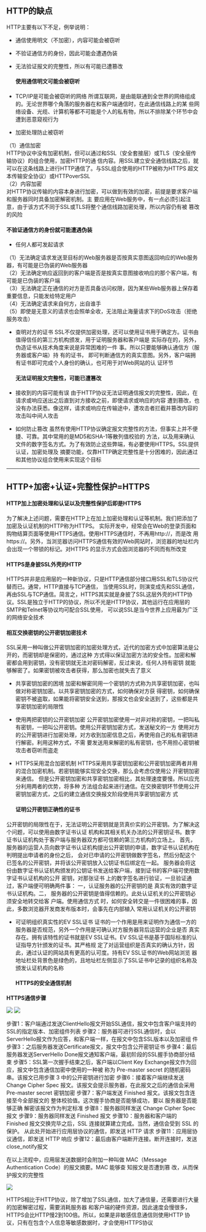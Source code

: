  ## HTTP的缺点
    
HTTP主要有以下不足，例举说明：
* 通信使用明文（不加密），内容可能会被窃听
* 不验证通信方的身份，因此可能会遭遇伪装
* 无法验证报文的完整性，所以有可能已遭篡改
 
  #### 使用通信明文可能会被窃听
    
* TCP/IP是可能会被窃听的网络
    所谓互联网，是由能联通到全世界的网络组成的。无论世界哪个角落的服务器在和客户端通信时，在此通信线路上的某
    些网络设备、光缆、计算机等都不可能是个人的私有物，所以不排除某个环节中会遭到恶意窥视行为
* 加密处理防止被窃听

（1）通信加密  
HTTP协议中没有加密机制，但可以通过和SSL（安全套接层）或TLS（安全层传输协议）的组合使用，加密HTTP的通
信内容。用SSL建立安全通信线路之后，就可以在这条线路上进行HTTP通信了。与SSL组合使用的HTTP被称为HTTPS
超文本传输安全协议）或HTTPoverSSL  
（2）内容加密  
对HTTP协议传输的内容本身进行加密，可以做到有效的加密，前提是要求客户端和服务器同时具备加密解密机制。主
要应用在Web服务中，有一点必须引起注意，由于该方式不同于SSL或TLS将整个通信线路加密处理，所以内容仍有被
篡改的风险
        
  #### 不验证通信方的身份就可能遭遇伪装
* 任何人都可发起请求
 
（1）无法确定请求发送至目标的Web服务器是否按真实意图返回响应的Web服务器，有可能是已伪装的Web服务器  
（2）无法确定响应返回到的客户端是否是按真实意图接收响应的那个客户端，有可能是已伪装的客户端  
（3）无法确定正在通信的对方是否具备访问权限，因为某些Web服务器上保存着重要信息，只能发给特定用户  
（4）无法确定请求来自何方，出自谁手  
（5）即使是无意义的请求也会照单全收，无法阻止海量请求下的DoS攻击（拒绝服务攻击）  
* 查明对方的证书
    SSL不仅提供加密处理，还可以使用证书用于确定方。证书由值得信任的第三方机构颁发，用于证明服务器和客户端是
    实际存在的，另外，伪造证书从技术角度来说是异常困难的一件 事。所以只要能够确认通信方（服务器或客户端）持
    有的证书， 即可判断通信方的真实意图。另外，客户端拥有证书即可完成个人身份的确认，也可用于对Web网站的认
    证环节
        
  #### 无法证明报文完整性，可能已遭篡改
* 接收到的内容可能有误
    由于HTTP协议无法证明通信报文的完整性，因此，在请求或响应送出之后直到对方接收之前，即使请求或响应的内容
    遭到篡改，也没有办法获悉。像这样，请求或响应在传输途中，遭攻击者拦截并篡改内容的攻击叫中间人攻击
* 如何防止篡改
    虽然有使用HTTP协议确定报文完整性的方法，但事实上并不便捷、可靠。其中常用的是MD5和SHA-1等散列值校验的
    方法，以及用来确认文件的数字签名方式。为了有效防止这些弊端，有必要使用HTTPS。SSL提供认证，加密处理及
    摘要功能，仅靠HTTP确定完整性是十分困难的，因此通过和其他协议组合使用来实现这个目标

---

 ## HTTP+加密+认证+完整性保护=HTTPS
  #### HTTP加上加密处理和认证以及完整性保护后即是HTTPS
为了解决上述问题，需要在HTTP上在加上加密处理和认证等机制。我们把添加了加密及认证机制的HTTP称为HTTPS。
实际开发中，经常会在Web的登录页面和购物结算页面等使用HTTPS通信。使用HTTPS通信时，不再用http://，而是改
用https://。另外，当浏览器访问HTTPS通信有效的Web网站时，浏览器的地址栏内会出现一个带锁的标记。对HTTPS
的显示方式会因浏览器的不同而有所改变
    
  #### HTTPS是身披SSL外壳的HTTP
HTTPS并非是应用层的一种新协议，只是HTTP通信部分接口用SSL和TLS协议代替而已。通常，HTTP直接与TCP通信，
当使用SSL时，则演变成先和SSL通信，再由SSL与TCP通信。简言之，HTTPS其实就是身披了SSL这层外壳的HTTP协
议。SSL是独立于HTTP的协议，所以不光是HTTP协议，其他运行在应用层的SMTP和Telnet等协议均可配合SSL使用，
可以说SSL是当今世界上应用最为广泛的网络安全技术
    
  #### 相互交换密钥的公开密钥加密技术
SSL采用一种叫做公开密钥加密的加密处理方式，近代的加密方式中加密算法是公开的，而密钥却是保密的，通过这种
方式得以保证加密方法的安全性。加密和解密都会用到密钥，没有密钥就无法对密码解密，反过来说，任何人持有密钥
就能够解密了。如果密钥被攻击者获得，那么加密也就失去了意义  
* 共享密钥加密的困境
    加密和解密同用一个密钥的方式称为共享密钥加密，也叫做对称密钥加密。以共享密钥加密的方式，如何确保对方获
    得密钥，如何确保密钥不被盗取，如果能将密钥安全送到，那报文也会安全送到了，这些都是共享密钥加密的局限性
* 使用两把密钥的公开密钥加密
    公开密钥加密使用一对非对称的密钥，一把叫私有密钥，一把叫公开密钥。使用公开密钥加密方式，发送秘文的一方
    使用对方的公开密钥进行加密处理，对方收到加密信息之后，再使用自己的私有密钥进行解密。利用这种方式，不需
    要发送用来解密的私有密钥，也不用担心密钥被攻击者窃听而盗走
* HTTPS采用混合加密机制
    HTTPS采用共享密钥加密和公开密钥加密两者并用的混合加密机制。若密钥能够实现安全交换，那么会考虑仅使用公
    开密钥加密来通信。 但是公开密钥加密和共享密钥加密相比，其处理速度要慢。所以应充分利用两者的优势，将多种
    方法组合起来进行通信。在交换密钥环节使用公开密钥加密方式，之后的建立通信交换报文阶段使用共享密钥加密方
    式
        
  #### 证明公开密钥正确性的证书
公开密钥的局限性在于，无法证明公开密钥就是货真价实的公开密钥。为了解决这个问题，可以使用由数字证书认证
机构和其相关机关办法的公开密钥证书。数字证书认证机构处于客户端与服务器双方都可信赖的第三方机构的立场上。
首先，服务器的运营人员向数字证书认证机构提出公开密钥的申请，数字证书认证机构在判明提出申请者的身份之后，
会对已申请的公开密钥做数字签名，然后分配这个已签名的公开密钥，并将该公开密钥放入公钥证书后绑定在一起。
服务器会将这份由数字证书认证机构颁发的公钥证书发送给客户端，接到证书的客户端可使用数字证书认证机构的公开
密钥，对那张证书 上的数字签名进行验证，一旦验证通过，客户端便可明确两件事： 一，认证服务器的公开密钥的是
真实有效的数字证书认证机构。二， 服务器的公开密钥是值得信赖的。此处认证机关的公开密钥必须安全地转交给客
户端。使用通信方式 时，如何安全转交是一件很困难的事，因此，多数浏览器开发商发布版本时，会事先在内部植入
常用认证机关的公开密钥
    
* 可证明组织真实性的EV SSL证书
    证书的一个作用是用来证明作为通信一方的服务器是否规范，另外一个作用是可确认对方服务器背后运营的企业是否
    真实存在。拥有该特性的证书就是EV SSL证书。EV SSL证书是基于国际标准的认证指导方针颁发的证书。其严格规
    定了对运营组织是否真实的确认方针，因此，通过认证的网站具有更高的认可度。持有EV SSL证书的Web网站浏览
    器地址栏处背景色是绿色的，且地址栏左侧显示了SSL证书中记录的组织名称及颁发认证机构的名称
  #### HTTPS的安全通信机制
**HTTPS通信步骤**
   
   ![](../../.vuepress/public/img/b42bd6ba.png)
   ![](../../.vuepress/public/img/797b922b.png)
   
步骤1：客户端通过发送ClientHello报文开始SSL通信，报文中包含客户端支持的SSL的指定版本、加密组件列表
步骤2：服务器可进行SSL通信时，会以ServerHello报文作为应答，和客户端一样，在报文中包含SSL版本以及加密组
        件
步骤3：之后服务器发送Certificate报文，报文中包含公开密钥证书
步骤4：最后服务器发送ServerHello Done报文通知客户端，最初阶段的SSL握手协商部分结束
步骤5：SSL第一次握手结束之后，客户端以Client Key Exchange报文作为回应，报文中包含通信加密中使用的一种被
        称为 Pre-master secret 的随机密码串。该报文已用步骤 3 中的公开密钥进行加密
步骤6：接着客户端继续发送 Change Cipher Spec 报文。该报文会提示服务器，在此报文之后的通信会采用 
        Pre-master secret 密钥加密
步骤7：客户端发送 Finished 报文。该报文包含连接至今全部报文的 整体校验值。这次握手协商是否能够成功，要以
        服务器是否能够正确 解密该报文作为判定标准
步骤8：服务器同样发送 Change Cipher Spec 报文
步骤9：服务器同样发送 Finished 报文
步骤10：服务器和客户端的 Finished 报文交换完毕之后，SSL 连接就算建立完成。当然，通信会受到 SSL 的保护。
        从此处开始进行应用层协议的通信，即发送 HTTP 请求
步骤11：应用层协议通信，即发送 HTTP 响应
步骤12：最后由客户端断开连接。断开连接时，发送 close_notify报文
    
在以上流程中，应用层发送数据时会附加一种叫做 MAC（Message Authentication Code）的报文摘要。MAC 能够查
知报文是否遭到篡 改，从而保护报文的完整性
    
   ![](../../.vuepress/public/img/835313fe.png)
   
HTTPS相比于HTTP协议，除了增加了SSL通信，加大了通信量，还需要进行大量的加密解密过程，需要消耗服务器
和客户端的硬件资源，因此速度会慢很多，HTTPS会比HTTP慢2到100倍。所以，如果是非敏感信息通信则使用HTTP
协议，只有在包含个人信息等敏感数据时，才会使用HTTPS协议

